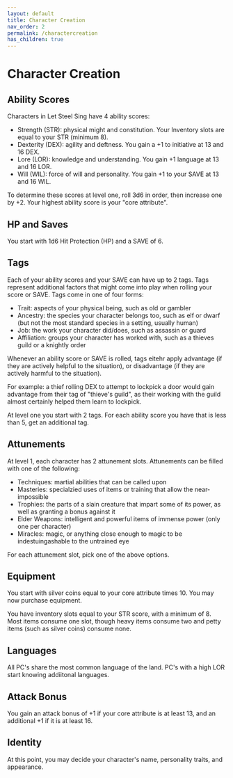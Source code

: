 ```yaml
---
layout: default
title: Character Creation
nav_order: 2
permalink: /charactercreation
has_children: true
---
```


# Character Creation

## Ability Scores
Characters in Let Steel Sing have 4 ability scores:
- Strength (STR): physical might and constitution. Your Inventory slots are equal to your STR (minimum 8).
- Dexterity (DEX): agility and deftness. You gain a +1 to initiative at 13 and 16 DEX.
- Lore (LOR): knowledge and understanding. You gain +1 language at 13 and 16 LOR.
- Will (WIL): force of will and personality. You gain +1 to your SAVE at 13 and 16 WIL.

To determine these scores at level one, roll 3d6 in order, then increase one by +2. Your highest ability score is your "core attribute".

## HP and Saves

You start with 1d6 Hit Protection (HP) and a SAVE of 6.

## Tags

Each of your ability scores and your SAVE can have up to 2 tags. Tags represent additional factors that might come into play when rolling your score or SAVE. Tags come in one of four forms:

- Trait: aspects of your physical being, such as old or gambler
- Ancestry: the species your character belongs too, such as elf or dwarf (but not the most standard species in a setting, usually human)
- Job: the work your character did/does, such as assassin or guard
- Affiliation: groups your character has worked with, such as a thieves guild or a knightly order

Whenever an ability score or SAVE is rolled, tags eitehr apply advantage (if they are actively helpful to the situation), or disadvantage (if they are actively harmful to the situation).

For example: a thief rolling DEX to attempt to lockpick a door would gain advantage from their tag of "thieve's guild", as their working with the guild almost certainly helped them learn to lockpick.

At level one you start with 2 tags. For each ability score you have that is less than 5, get an additional tag.

## Attunements

At level 1, each character has 2 attunement slots. Attunements can be filled with one of the following:

- Techniques: martial abilities that can be called upon
- Masteries: specialzied uses of items or training that allow the near-impossible
- Trophies: the parts of a slain creature that impart some of its power, as well as granting a bonus against it
- Elder Weapons: intelligent and powerful items of immense power (only one per character)
- Miracles: magic, or anything close enough to magic to be indestuingashable to the untrained eye

For each attunement slot, pick one of the above options.

## Equipment

You start with silver coins equal to your core attribute times 10. You may now purchase equipment.

You have inventory slots equal to your STR score, with a minimum of 8. Most items consume one slot, though heavy items consume two and petty items (such as silver coins) consume none.

## Languages

All PC's share the most common language of the land. PC's with a high LOR start knowing addiitonal languages.

## Attack Bonus

You gain an attack bonus of +1 if your core attribute is at least 13, and an additional +1 if it is at least 16.

## Identity

At this point, you may decide your character's name, personality traits, and appearance.

